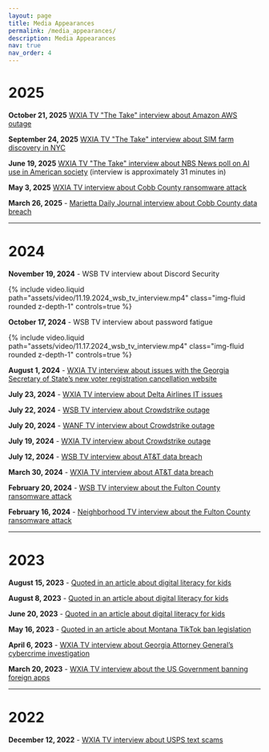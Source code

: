 ```yaml
---
layout: page
title: Media Appearances
permalink: /media_appearances/
description: Media Appearances
nav: true
nav_order: 4
---
```


# 2025

**October 21, 2025** [WXIA TV "The Take" interview about Amazon AWS outage](https://www.11alive.com/video/news/11alive-news-the-take-amazon-tech-outage-inside-what-happened-102125/85-ce19e005-2d40-4ab3-aaa0-dd550ed8296f)

**September 24, 2025** [WXIA TV "The Take" interview about SIM farm discovery in NYC](https://www.youtube.com/watch?v=FYMJME3gojQ)

**June 19, 2025** [WXIA TV "The Take" interview about NBS News poll on AI use in American society](https://www.11alive.com/video/entertainment/television/programs/the-take/11alive-news-the-take/85-65d85ba9-8605-461b-ae84-f9ed6d46dece) (interview is approximately 31 minutes in)

**May 3, 2025** [WXIA TV interview about Cobb County ransomware attack](https://www.youtube.com/watch?v=ZYS_lDJrhhc)

**March 26, 2025** - [Marietta Daily Journal interview about Cobb County data breach](https://www.newsbreak.com/marietta-daily-journal-561232/3872902771442-update-cobb-officials-still-looking-to-see-if-data-compromised-in-server-breach)

---

# 2024

**November 19, 2024** - WSB TV interview about Discord Security
<div class="row mt-3">
<div class="col-sm mt-3 mt-md-0">
        {% include video.liquid path="assets/video/11.19.2024_wsb_tv_interview.mp4" class="img-fluid rounded z-depth-1" controls=true %}
</div>
</div>

**October 17, 2024** - WSB TV interview about password fatigue
<div class="row mt-3">
<div class="col-sm mt-3 mt-md-0">
        {% include video.liquid path="assets/video/11.17.2024_wsb_tv_interview.mp4" class="img-fluid rounded z-depth-1" controls=true %}
</div>
</div>

**August 1, 2024** - [WXIA TV interview about issues with the Georgia Secretary of State’s new voter registration cancellation website](https://www.11alive.com/video/news/politics/85-57d76a98-bbdb-4600-af86-191af836b91b)

**July 23, 2024** - [WXIA TV interview about Delta Airlines IT issues](https://www.11alive.com/article/travel/delta-pilot-cyber-security-expert-respond-ongoing-delta-issues-following-global-cyber-outage/85-f13ef356-c4d1-44e9-b961-a937c9c42454)

**July 22, 2024** - [WSB TV interview about Crowdstrike outage](https://mms.tveyes.com/MediaCenterPlayer.aspx?u=aHR0cDovL21lZGlhY2VudGVyLnR2ZXllcy5jb20vZG93bmxvYWRnYXRld2F5LmFzcHg%2FVXNlcklEPTExMjkzODQmTURJRD0yMTg5NDUwMSZNRFNlZWQ9ODI1MyZUeXBlPU1lZGlh)

**July 20, 2024** - [WANF TV interview about Crowdstrike outage](https://www.atlantanewsfirst.com/2024/07/20/it-will-happen-again-information-security-expert-says-it-could-take-companies-weeks-recover-crowdstrike-outage/)

**July 19, 2024** - [WXIA TV interview about Crowdstrike outage](https://www.11alive.com/video/news/local/explanation-for-why-cyber-outage-happened-across-america/85-eea664a0-4602-4b67-8298-5bc0ef294675)

**July 12, 2024** - [WSB TV interview about AT&T data breach](https://www.wsbtv.com/news/local/atlanta/millions-att-customers-exposed-data-breach-cyber-expert-talks-security-privacy/CPQBZKTZXRETXFSDHIH222OD3E/)

**March 30, 2024** - [WXIA TV interview about AT&T data breach](https://www.11alive.com/article/tech/att-data-breach-impacts-millions-account-holders-dark-web/85-184feb31-e742-4435-8dd0-2e82d23ef4d3)

**February 20, 2024** - [WSB TV interview about the Fulton County ransomware attack](https://mms.tveyes.com/MediaCenterPlayer.aspx?u=aHR0cDovL21lZGlhY2VudGVyLnR2ZXllcy5jb20vZG93bmxvYWRnYXRld2F5LmFzcHg%2FVXNlcklEPTExMjkzODQmTURJRD0yMTA1NTYwNSZNRFNlZWQ9MzgzNSZUeXBlPU1lZGlh)

**February 16, 2024** - [Neighborhood TV interview about the Fulton County ransomware attack](https://www.neighborhoodtv.com/vod/fulton-county-cyber-security-02-19-2024-atlanta.html)

---

# 2023

**August 15, 2023** - [Quoted in an article about digital literacy for kids](https://conduitstreet.mdcounties.org/2023/08/09/florida-california-and-others-take-action-on-mandated-social-media-literacy-for-youth/)

**August 8, 2023** - [Quoted in an article about digital literacy for kids](https://www.route-fifty.com/digital-government/2023/08/more-states-look-boost-kids-social-media-literacy/389195/)

**June 20, 2023** - [Quoted in an article about digital literacy for kids](https://www.route-fifty.com/digital-government/2023/06/digital-literacy-not-bans-should-shape-social-media-guardrails/387985/)

**May 16, 2023** - [Quoted in an article about Montana TikTok ban legislation](https://www.route-fifty.com/cybersecurity/2023/05/enforcement-questions-dog-states-proposed-tiktok-ban/386423/)

**April 6, 2023** - [WXIA TV interview about Georgia Attorney General’s cybercrime investigation](https://www.11alive.com/article/news/crime/georgia-investigations-cybercriminals/85-7e334478-55fb-4578-8918-9d01b812a8fe)

**March 20, 2023** - [WXIA TV interview about the US Government banning foreign apps](https://www.11alive.com/article/news/verify/us-ban-oreign-app/85-3939f49a-c9a8-4bd0-8ebc-6ea54e46e163)

---

# 2022

**December 12, 2022** - [WXIA TV interview about USPS text scams](https://www.11alive.com/article/news/verify/us-ban-oreign-app/85-3939f49a-c9a8-4bd0-8ebc-6ea54e46e163)